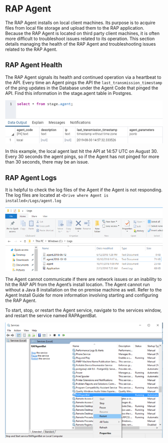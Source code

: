 # RAP Agent

The RAP Agent installs on local client machines. Its purpose is to acquire files from local file storage and upload them to the RAP application. Because the RAP Agent is located on third party client machines, it is often more difficult to troubleshoot issues related to its operation. This section details managing the health of the RAP Agent and troubleshooting issues related to the RAP Agent.

## RAP Agent Health

The RAP Agent signals its health and continued operation via a heartbeat to the API. Every time an Agent pings the API the `last_transmission_timestamp` of the ping updates in the Database under the Agent Code that pinged the API. Find this information in the stage.agent table in Postgres.

![local RAP Agent last\_transmission\_timestamp](../../.gitbook/assets/image%20%28170%29.png)

In this example, the local agent last hit the API at 14:57 UTC on August 30. Every 30 seconds the agent pings, so if the Agent has not pinged for more than 30 seconds, there may be an issue.

## RAP Agent Logs

It is helpful to check the log files of the Agent if the Agent is not responding. The log files are located at `<Drive where Agent is installed>/Logs/agent.log`

![Agent Logs](../../.gitbook/assets/31.png)

The Agent cannot communicate if there are network issues or an inability to hit the RAP API from the Agent’s install location. The Agent cannot run without a Java 8 installation on the on premise machine as well. Refer to the Agent Install Guide for more information involving starting and configuring the RAP Agent.

To start, stop, or restart the Agent service, navigate to the services window, and restart the service named RAPAgentBat.

![Restart RAP Agent](../../.gitbook/assets/32.png)

